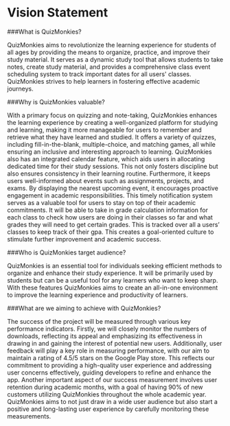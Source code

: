 # Vision Statement

###What is QuizMonkies?

QuizMonkies aims to revolutionize the learning experience for students of all ages by providing the means to organize, practice, and improve their study material. It serves as a dynamic study tool that allows students to take notes, create study material, and provides a comprehensive class event scheduling system to track important dates for all users' classes. QuizMonkies strives to help learners in fostering effective academic journeys.

###Why is QuizMonkies valuable?

With a primary focus on quizzing and note-taking, QuizMonkies enhances the learning experience by creating a well-organized platform for studying and learning, making it more manageable for users to remember and retrieve what they have learned and studied. It offers a variety of quizzes, including fill-in-the-blank, multiple-choice, and matching games, all while ensuring an inclusive and interesting approach to learning.
QuizMonkies also has an integrated calendar feature, which aids users in allocating dedicated time for their study sessions. This not only fosters discipline but also ensures consistency in their learning routine. Furthermore, it keeps users well-informed about events such as assignments, projects, and exams. By displaying the nearest upcoming event, it encourages proactive engagement in academic responsibilities. This timely notification system serves as a valuable tool for users to stay on top of their academic commitments.
It will be able to take in grade calculation information for each class to check how users are doing in their classes so far and what grades they will need to get certain grades. This is tracked over all a users’ classes to keep track of their gpa. This creates a goal-oriented culture to stimulate further improvement and academic success.

###Who is QuizMonkies target audience?

QuizMonkies is an essential tool for individuals seeking efficient methods to organize and enhance their study experience. It will be primarily used by students but can be a useful tool for any learners who want to keep sharp. With these features QuizMonkies aims to create an all-in-one environment to improve the learning experience and productivity of learners.

###What are we aiming to achieve with QuizMonkies?

The success of the project will be measured through various key performance indicators. Firstly, we will closely monitor the numbers of downloads, reflecting its appeal and emphasizing its effectiveness in drawing in and gaining the interest of potential new users. Additionally, user feedback will play a key role in measuring performance, with our aim to maintain a rating of 4.5/5 stars on the Google Play store. This reflects our commitment to providing a high-quality user experience and addressing user concerns effectively, guiding developers to refine and enhance the app. Another important aspect of our success measurement involves user retention during academic months, with a goal of having 90% of new customers utilizing QuizMonkies throughout the whole academic year.  QuizMonkies aims to not just draw in a wide user audience but also start a positive and long-lasting user experience by carefully monitoring these measurements.
